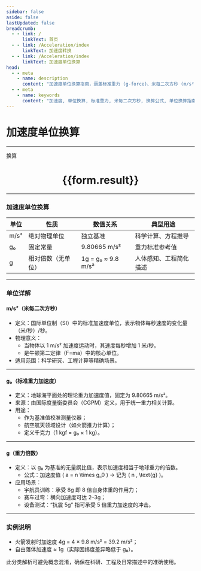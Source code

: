 ```yaml
---
sidebar: false
aside: false
lastUpdated: false
breadcrumb:
  - - link: /
      linkText: 首页
  - - link: /Acceleration/index
      linkText: 加速度转换
  - - link: /Acceleration/index
      linkText: 加速度单位换算
head:
  - - meta
    - name: description
      content: "加速度单位换算指南，涵盖标准重力 (g-force)、米每二次方秒 (m/s²) 的详细换算公式与说明。"
  - - meta
    - name: keywords
      content: "加速度, 单位换算, 标准重力, 米每二次方秒, 换算公式, 单位换算指南"  
---
```


# 加速度单位换算
---
<script setup>
import { onMounted, reactive, inject ,ref  } from 'vue'
import { NButton,NForm ,NFormItem,NInput,NInputNumber,NSelect,NCard,useMessage ,NGrid ,NGi } from 'naive-ui'
import { defineClientComponent } from 'vitepress'
import { Acceleration } from '../../files';
const convert = inject('convert')
// console.log(convert().possibilities('acceleration'))

const options =  [
  { "label": "标准重力 (g-force)", "value": "g-force" },
  { "label": "米每二次方秒 (m/s²)", "value": "m/s2" },
];
const formRef = ref(null);
const rules = {
  number:{
    required: true,
    type: 'number',
    trigger: "blur"
  },
  to:{
    required: true,
    trigger: "select"
  },
  from:{
    required: true,
    trigger: "select"
  }
}
const form = reactive({
  number:null,
  to:'',
  from:'',
  result:'',
  title:'面积单位换算',
})
const convertHandler = (e) => {
   e.preventDefault();
  formRef.value?.validate((errors)=>{
    if (!errors) {
      form.result = `${form.number}${form.from} = ${convert(form.number).from(form.from).to(form.to)}${form.to}`
    }
  })
}
</script>

<n-form size="large" :model="form" ref='formRef' :rules="rules">
  <n-form-item label="数值"  path="number">
    <n-input-number size="large" style="width:100%" :min="0" v-model:value="form.number"   placeholder="请输入要换算的数值" />
  </n-form-item>
  <n-form-item label="从" path="from">
    <n-select  size="large" :options="options" v-model:value="form.from" placeholder="请选择原始单位" />
  </n-form-item>
  <n-form-item label="到" path="to">
    <n-select  size="large" :options="options" v-model:value="form.to" placeholder="请选择换算单位" />
  </n-form-item>
  <n-form-item>
    <n-button type="primary" style="width:100%" @click="convertHandler">换算</n-button>
  </n-form-item>
</n-form>
<n-card  embedded :bordered="false" hoverable>
  <div  style="text-align:center">
    <h1>{{form.result}}</h1>
  </div>
</n-card>

 
---

 
### 加速度单位换算
| 单位 | 性质       | 数值关系       | 典型用途         |  
|----------|----------------|---------------------|----------------------|  
| m/s² | 绝对物理单位   | 独立基准            | 科学计算、方程推导   |  
| g₀   | 固定常量       | 9.80665 m/s²        | 重力标准参考值       |  
| g    | 相对倍数（无单位） | 1g = g₀ ≈ 9.8 m/s² | 人体感知、工程简化描述 |  
 
---
###  单位详解
#### m/s²（米每二次方秒）  
- 定义：国际单位制（SI）中的标准加速度单位，表示物体每秒速度的变化量（米/秒）/秒。  
- 物理意义：  
  - 当物体以 1 m/s² 加速度运动时，其速度每秒增加 1 米/秒。  
  - 是牛顿第二定律（F=ma）中的核心单位。  
- 适用范围：科学研究、工程计算等精确场景。  
 
---
 
#### g₀（标准重力加速度）  
- 定义：地球海平面处的理论重力加速度值，固定为 9.80665 m/s²。  
- 来源：由国际度量衡委员会（CGPM）定义，用于统一重力相关计算。  
- 用途：  
  - 作为基准值校准测量仪器；  
  - 航空航天领域设计（如火箭推力计算）；  
  - 定义千克力（1 kgf = g₀ × 1 kg）。  
 
---
 
#### g（重力倍数）  
- 定义：以 g₀ 为基准的无量纲比值，表示加速度相当于地球重力的倍数。  
  - 公式：加速度值 \( a = n \times g_0 \) → 记为 \( n \, \text{g} \)。  
- 应用场景：  
  - 宇航员训练：承受 8g 即 8 倍自身体重的作用力；  
  - 赛车过弯：横向加速度可达 2–3g；  
  - 设备测试：“抗震 5g” 指可承受 5 倍重力加速度的冲击。  
 
---
### 实例说明
- 火箭发射时加速度 4g = 4 × 9.8 m/s² = 39.2 m/s²；  
- 自由落体加速度 ≈ 1g（实际因纬度差异略低于 g₀）。  
 
此分类解析可避免概念混淆，确保在科研、工程及日常描述中的准确使用。

